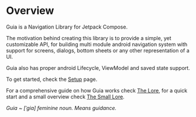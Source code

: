 # Overview

Guia is a Navigation Library for Jetpack Compose.

The motivation behind creating this library is to provide a simple, yet customizable API, for building multi module android navigation system with support for screens, dialogs, bottom sheets or any other representation of a UI.

Guia also has proper android Lifecycle, ViewModel and saved state support.

To get started, check the [Setup](setup.md) page.

For a comprehensive guide on how Guia works check [The Lore](broken-reference), for a quick start and a small overview check [The Small Lore](the-small-lore/).



_Guia \~ \[ˈɡia] feminine noun. Means guidance._

